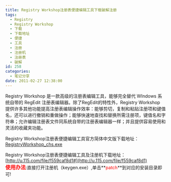 ```yaml
---
title: Registry Workshop注册表便捷编辑工具下载破解注册
tags:
  - Registry
  - Registry Workshop
  - 下载
  - 下载地址
  - 便捷
  - 工具
  - 注册
  - 注册机
  - 注册表
  - 破解
id: 258
categories:
  - 笔记分享
date: 2011-02-27 12:38:00
---
```


Registry Workshop 是一款高级的注册表编辑工具，能够完全替代 WIndows 系统自带的 RegEdit 注册表编辑器。除了RegEdit的特性外，Registry Workshop 提供许多其他功能提高注册表编辑操作效率：能够剪切，复制和粘贴注册项和键值名，还可以进行撤销和重做操作；能够快速地查找和替换所需注册项，键值名和字符串；允许编辑注册表文件同系统自带的注册表编辑器一样；并且提供容易使用和灵活的收藏夹功能。

Registry Workshop注册表便捷编辑工具官方简体中文版下载地址：[RegistryWorkshop_chs.exe](http://www.torchsoft.com/download/RegistryWorkshop_chs.exe "http://www.torchsoft.com/download/RegistryWorkshop_chs.exe")

Registry Workshop注册表便捷编辑工具及注册机下载地址：[http://u.115.com/file/f559caf8d1#](http://u.115.com/file/f559caf8d1)    
<font color="#ff0000" size="3">**使用办法**</font>:直接打开注册机（keygen.exe）,单击**<font color="#ff0000">patch</font>**到对应的安装目录即可!